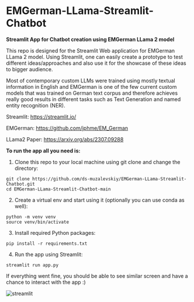 # EMGerman-LLama-Streamlit-Chatbot
**Streamlit App for Chatbot creation using EMGerman LLama 2 model**

This repo is designed for the Streamlit Web application for EMGerman LLama 2 model. Using Streamlit, one can easily create a prototype to test different ideas/approaches and also use it for the showcase of these ideas to bigger audience. 

Most of contemporary custom LLMs were trained using mostly textual information in English and EMGerman is one of the few current custom models that was trained on German text corpus and therefore achieves really good results in different tasks such as Text Generation and named entity recognition (NER). 

Streamlit: https://streamlit.io/

EMGerman: https://github.com/jphme/EM_German

LLama2 Paper: https://arxiv.org/abs/2307.09288

**To run the app all you need is:**

1. Clone this repo to your local machine using git clone and change the directory:

```
git clone https://github.com/ds-muzalevskiy/EMGerman-LLama-Streamlit-Chatbot.git
cd EMGerman-LLama-Streamlit-Chatbot-main
```

2. Create a virtual env and start using it (optionally you can use conda as well):

```
python -m venv venv
source venv/bin/activate  
```

3. Install required Python packages:

```
pip install -r requirements.txt 
```

4. Run the app using Streamlit:
```
streamlit run app.py
```

If everything went fine, you should be able to see similar screen and have a chance to interact with the app :)


![streamlit](https://github.com/ds-muzalevskiy/EMGerman-LLama-Streamlit-Chatbot/assets/74115150/4721216e-8c6a-4b45-b6cd-73508e2d5efd)
